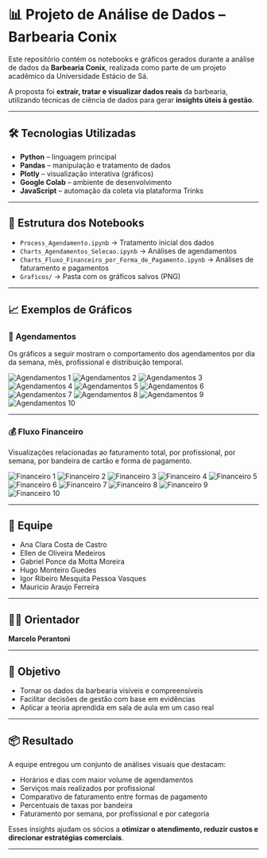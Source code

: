 # 📊 Projeto de Análise de Dados – Barbearia Conix

Este repositório contém os notebooks e gráficos gerados durante a análise de dados da **Barbearia Conix**, realizada como parte de um projeto acadêmico da Universidade Estácio de Sá.

A proposta foi **extrair, tratar e visualizar dados reais** da barbearia, utilizando técnicas de ciência de dados para gerar **insights úteis à gestão**.

---

## 🛠 Tecnologias Utilizadas

- **Python** – linguagem principal
- **Pandas** – manipulação e tratamento de dados
- **Plotly** – visualização interativa (gráficos)
- **Google Colab** – ambiente de desenvolvimento
- **JavaScript** – automação da coleta via plataforma Trinks

---

## 📁 Estrutura dos Notebooks

- `Process_Agendamento.ipynb` → Tratamento inicial dos dados
- `Charts_Agendamentos_Selecao.ipynb` → Análises de agendamentos
- `Charts_Fluxo_Financeiro_por_Forma_de_Pagamento.ipynb` → Análises de faturamento e pagamentos
- `Graficos/` → Pasta com os gráficos salvos (PNG)

---

## 📈 Exemplos de Gráficos

### 📅 Agendamentos
Os gráficos a seguir mostram o comportamento dos agendamentos por dia da semana, mês, profissional e distribuição temporal.

![Agendamentos 1](Graficos/Agendamentos/newplot%20(11).png)
![Agendamentos 2](Graficos/Agendamentos/newplot%20(12).png)
![Agendamentos 3](Graficos/Agendamentos/newplot%20(13).png)
![Agendamentos 4](Graficos/Agendamentos/newplot%20(14).png)
![Agendamentos 5](Graficos/Agendamentos/newplot%20(15).png)
![Agendamentos 6](Graficos/Agendamentos/newplot%20(16).png)
![Agendamentos 7](Graficos/Agendamentos/newplot%20(17).png)
![Agendamentos 8](Graficos/Agendamentos/newplot%20(18).png)
![Agendamentos 9](Graficos/Agendamentos/newplot%20(19).png)
![Agendamentos 10](Graficos/Agendamentos/newplot%20(20).png)

---

### 💰 Fluxo Financeiro
Visualizações relacionadas ao faturamento total, por profissional, por semana, por bandeira de cartão e forma de pagamento.

![Financeiro 1](Graficos/Fluxo_Financeiro/newplot%20(11).png)
![Financeiro 2](Graficos/Fluxo_Financeiro/newplot%20(12).png)
![Financeiro 3](Graficos/Fluxo_Financeiro/newplot%20(13).png)
![Financeiro 4](Graficos/Fluxo_Financeiro/newplot%20(14).png)
![Financeiro 5](Graficos/Fluxo_Financeiro/newplot%20(15).png)
![Financeiro 6](Graficos/Fluxo_Financeiro/newplot%20(16).png)
![Financeiro 7](Graficos/Fluxo_Financeiro/newplot%20(17).png)
![Financeiro 8](Graficos/Fluxo_Financeiro/newplot%20(18).png)
![Financeiro 9](Graficos/Fluxo_Financeiro/newplot%20(19).png)
![Financeiro 10](Graficos/Fluxo_Financeiro/newplot%20(20).png)

---

## 👥 Equipe

- Ana Clara Costa de Castro  
- Ellen de Oliveira Medeiros  
- Gabriel Ponce da Motta Moreira  
- Hugo Monteiro Guedes  
- Igor Ribeiro Mesquita Pessoa Vasques  
- Mauricio Araujo Ferreira  

---

## 🧑‍🏫 Orientador

**Marcelo Perantoni**

---

## 📌 Objetivo

- Tornar os dados da barbearia visíveis e compreensíveis
- Facilitar decisões de gestão com base em evidências
- Aplicar a teoria aprendida em sala de aula em um caso real

---

## 📦 Resultado

A equipe entregou um conjunto de análises visuais que destacam:

- Horários e dias com maior volume de agendamentos  
- Serviços mais realizados por profissional  
- Comparativo de faturamento entre formas de pagamento  
- Percentuais de taxas por bandeira  
- Faturamento por semana, por profissional e por categoria  

Esses insights ajudam os sócios a **otimizar o atendimento, reduzir custos e direcionar estratégias comerciais**.

---


